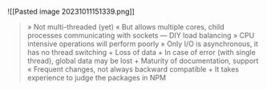 ![[Pasted image 20231011151339.png]]
> » Not multi-threaded (yet) « But allows multiple cores, child processes communicating with sockets — DIY load balancing » CPU intensive operations will perform poorly » Only I/O is asynchronous, it has no thread switching + Loss of data + In case of error (with single thread), global data may be lost + Maturity of documentation, support « Frequent changes, not always backward compatible + It takes experience to judge the packages in NPM